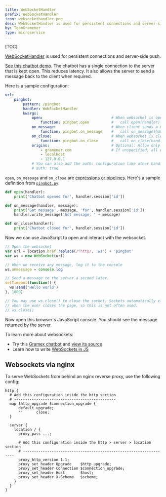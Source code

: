 ```yaml
---
title: WebSocketHandler
prefix: WebSocketHandler
icon: websockethandler.png
desc: WebSocketHandler is used for persistent connections and server-side push
by: TeamGramener
type: microservice
...
```


[TOC]

[WebSocketHandler][websockethandler] is used for persistent connections and
server-side push.

[See this chatbot demo](chat.html). The chatbot has a single connection to the
server that is kept open. This reduces latency. It also allows the server to send
a message back to the client when required.

Here is a sample configuration:

```yaml
url:
    pingbot:
        pattern: /pingbot
        handler: WebSocketHandler
        kwargs:
            open:                               # When websocket is opened
                function: pingbot.open          #   call open(handler) in pingbot.py
            on_message:                         # When client sends a message
                function: pingbot.on_message    #   call on_message(handler, msg) in pingbot.py
            on_close:                           # When websocket is closed
                function: pingbot.on_close      #   call on_close(handler) in pingbot.py
            origins:                            # Optional: Allow only from these domains.
                - gramener.com                  # If unspecified, all domains are allowed.
                - localhost
                - 127.0.0.1
            # You can also add the auth: configuration like other handlers. For example:
            # auth: true
```

`open`, `on_message` and `on_close` are [expressions or pipelines](../function/).
Here's a sample definition from [`pingbot.py`](pingbot.py.source):

```python
def open(handler):
    print('Chatbot opened for', handler.session['id'])

def on_message(handler, message):
    print('Got message', message, 'for', handler.session['id'])
    handler.write_message('Got message: ' + message)

def on_close(handler):
    print('Chatbot closed for', handler.session['id'])
```

Now we can use JavaScript to open and interact with the websocket.

```js
// Open the websocket
var url = location.href.replace(/^http/, 'ws') + 'pingbot'
var ws = new WebSocket(url)

// When we receive any message, log it to the console
ws.onmessage = console.log

// Send a message to the server a second later.
setTimeout(function() {
  ws.send('Hello world')
}, 1000)

// You may use ws.close() to close the socket. Sockets automatically close
// when the user closes the page, so this is not often used.
// ws.close()
```

Now open this browser's JavaScript console. You should see the message returned by the server.

To learn more about websockets:

- Try this [Gramex chatbot](chat.html) and [view its source][chatbot-source]
- Learn how to write [WebSockets in JS][websocket-clients]

## Websockets via nginx

To serve WebSockets from behind an nginx reverse proxy, use the following config:

```nginx
http {
  # Add this configuration inside the http section
  # ----------------------------------------------
  map $http_upgrade $connection_upgrade {
      default upgrade;
      ''      close;
  }

  server {
    location / {
      proxy_pass ...;

      # Add this configuration inside the http > server > location section
      # ------------------------------------------------------------------
      proxy_http_version 1.1;
      proxy_set_header Upgrade    $http_upgrade;
      proxy_set_header Connection $connection_upgrade;
      proxy_set_header Host       $host;
      proxy_set_header X-Scheme   $scheme;
    }
  }
}
```

[websockethandler]: https://gramener.com/gramex/guide/api/handlers/#gramex.handlers.WebSocketHandler
[chatbot-source]: https://github.com/gramener/gramex-guide/blob/master/websockethandler/websocketchat.py
[websocket-clients]: https://developer.mozilla.org/en-US/docs/Web/API/WebSockets_API/Writing_WebSocket_client_applications

<script>
var pre = [].slice.call(document.querySelectorAll('pre'))

function next() {
  var element = pre.shift(),
      text = element.textContent
  if (text.match(/new WebSocket/))
    eval(text)
  if (pre.length > 0) { next() }
}
next()
</script>
